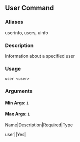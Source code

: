 ## User Command

### Aliases

userinfo, users, uinfo

### Description

Information about a specified user

### Usage

`user <user>`

### Arguments

#### Min Args: `1`

#### Max Args: `1`

Name|Description|Required|Type

user||Yes|